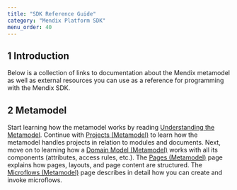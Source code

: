 ```yaml
---
title: "SDK Reference Guide"
category: "Mendix Platform SDK"
menu_order: 40
---
```


## 1 Introduction

Below is a collection of links to documentation about the Mendix metamodel as well as external resources you can use as a reference for programming with the Mendix SDK.

## 2 Metamodel

Start learning how the metamodel works by reading [Understanding the Metamodel](understanding-the-metamodel). Continue with [Projects (Metamodel)](projects-metamodel) to learn how the metamodel handles projects in relation to modules and documents. Next, move on to learning how a [Domain Model (Metamodel)](domain-model-metamodel)  works with all its components (attributes, access rules, etc.). The [Pages (Metamodel)](pages-metamodel) page explains how pages, layouts, and page content are structured. The [Microflows (Metamodel)](microflows-metamodel) page describes in detail how you can create and invoke microflows. 
